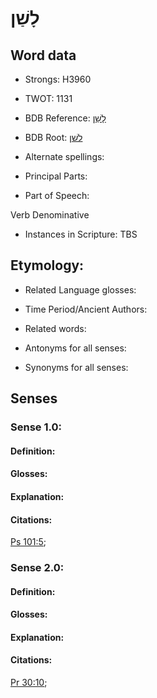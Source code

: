 # לָשַׁן

<!-- Status: S2="NeedsEdits" -->
<!-- Lexica used for edits:   -->

## Word data

* Strongs: H3960

* TWOT: 1131

* BDB Reference: [לָשַׁן](rc://en/bdb/dict/l.cd.ac)

* BDB Root: [לשׁן](rc://en/bdb/dict/l.cd.aa)

* Alternate spellings:

* Principal Parts:

* Part of Speech:

Verb Denominative

* Instances in Scripture: TBS

## Etymology:

* Related Language glosses:

* Time Period/Ancient Authors:

* Related words:

* Antonyms for all senses:

* Synonyms for all senses:

## Senses

### Sense 1.0:

#### Definition:

#### Glosses:



#### Explanation:

#### Citations:

[Ps 101:5](rc://he/uhb/book/psa/101/5); 

### Sense 2.0:

#### Definition:

#### Glosses:



#### Explanation:

#### Citations:

[Pr 30:10](rc://he/uhb/book/pro/30/10); 

